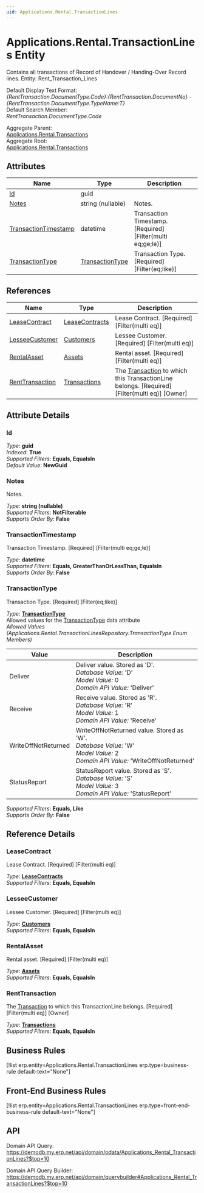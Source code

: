 ```yaml
---
uid: Applications.Rental.TransactionLines
---
```

# Applications.Rental.TransactionLines Entity

Contains all transactions of Record of Handover / Handing-Over Record lines. Entity: Rent_Transaction_Lines

Default Display Text Format:  
_{RentTransaction.DocumentType.Code}:{RentTransaction.DocumentNo} - {RentTransaction.DocumentType.TypeName:T}_  
Default Search Member:  
_RentTransaction.DocumentType.Code_  

Aggregate Parent:  
[Applications.Rental.Transactions](Applications.Rental.Transactions.md)  
Aggregate Root:  
[Applications.Rental.Transactions](Applications.Rental.Transactions.md)  

## Attributes

| Name | Type | Description |
| ---- | ---- | --- |
| [Id](Applications.Rental.TransactionLines.md#id) | guid |  
| [Notes](Applications.Rental.TransactionLines.md#notes) | string (nullable) | Notes. 
| [TransactionTimestamp](Applications.Rental.TransactionLines.md#transactiontimestamp) | datetime | Transaction Timestamp. [Required] [Filter(multi eq;ge;le)] 
| [TransactionType](Applications.Rental.TransactionLines.md#transactiontype) | [TransactionType](Applications.Rental.TransactionLines.md#transactiontype) | Transaction Type. [Required] [Filter(eq;like)] 

## References

| Name | Type | Description |
| ---- | ---- | --- |
| [LeaseContract](Applications.Rental.TransactionLines.md#leasecontract) | [LeaseContracts](Applications.Rental.LeaseContracts.md) | Lease Contract. [Required] [Filter(multi eq)] |
| [LesseeCustomer](Applications.Rental.TransactionLines.md#lesseecustomer) | [Customers](Crm.Customers.md) | Lessee Customer. [Required] [Filter(multi eq)] |
| [RentalAsset](Applications.Rental.TransactionLines.md#rentalasset) | [Assets](Applications.Rental.Assets.md) | Rental asset. [Required] [Filter(multi eq)] |
| [RentTransaction](Applications.Rental.TransactionLines.md#renttransaction) | [Transactions](Applications.Rental.Transactions.md) | The [Transaction](Applications.Rental.Transactions.md) to which this TransactionLine belongs. [Required] [Filter(multi eq)] [Owner] |


## Attribute Details

### Id

_Type_: **guid**  
_Indexed_: **True**  
_Supported Filters_: **Equals, EqualsIn**  
_Default Value_: **NewGuid**  

### Notes

Notes.

_Type_: **string (nullable)**  
_Supported Filters_: **NotFilterable**  
_Supports Order By_: **False**  

### TransactionTimestamp

Transaction Timestamp. [Required] [Filter(multi eq;ge;le)]

_Type_: **datetime**  
_Supported Filters_: **Equals, GreaterThanOrLessThan, EqualsIn**  
_Supports Order By_: **False**  

### TransactionType

Transaction Type. [Required] [Filter(eq;like)]

_Type_: **[TransactionType](Applications.Rental.TransactionLines.md#transactiontype)**  
Allowed values for the [TransactionType](Applications.Rental.TransactionLines.md#transactiontype) data attribute  
_Allowed Values (Applications.Rental.TransactionLinesRepository.TransactionType Enum Members)_  

| Value | Description |
| ---- | --- |
| Deliver | Deliver value. Stored as 'D'. <br /> _Database Value:_ 'D' <br /> _Model Value:_ 0 <br /> _Domain API Value:_ 'Deliver' |
| Receive | Receive value. Stored as 'R'. <br /> _Database Value:_ 'R' <br /> _Model Value:_ 1 <br /> _Domain API Value:_ 'Receive' |
| WriteOffNotReturned | WriteOffNotReturned value. Stored as 'W'. <br /> _Database Value:_ 'W' <br /> _Model Value:_ 2 <br /> _Domain API Value:_ 'WriteOffNotReturned' |
| StatusReport | StatusReport value. Stored as 'S'. <br /> _Database Value:_ 'S' <br /> _Model Value:_ 3 <br /> _Domain API Value:_ 'StatusReport' |

_Supported Filters_: **Equals, Like**  
_Supports Order By_: **False**  


## Reference Details

### LeaseContract

Lease Contract. [Required] [Filter(multi eq)]

_Type_: **[LeaseContracts](Applications.Rental.LeaseContracts.md)**  
_Supported Filters_: **Equals, EqualsIn**  

### LesseeCustomer

Lessee Customer. [Required] [Filter(multi eq)]

_Type_: **[Customers](Crm.Customers.md)**  
_Supported Filters_: **Equals, EqualsIn**  

### RentalAsset

Rental asset. [Required] [Filter(multi eq)]

_Type_: **[Assets](Applications.Rental.Assets.md)**  
_Supported Filters_: **Equals, EqualsIn**  

### RentTransaction

The [Transaction](Applications.Rental.Transactions.md) to which this TransactionLine belongs. [Required] [Filter(multi eq)] [Owner]

_Type_: **[Transactions](Applications.Rental.Transactions.md)**  
_Supported Filters_: **Equals, EqualsIn**  



## Business Rules

[!list erp.entity=Applications.Rental.TransactionLines erp.type=business-rule default-text="None"]

## Front-End Business Rules

[!list erp.entity=Applications.Rental.TransactionLines erp.type=front-end-business-rule default-text="None"]

## API

Domain API Query:
<https://demodb.my.erp.net/api/domain/odata/Applications_Rental_TransactionLines?$top=10>

Domain API Query Builder:
<https://demodb.my.erp.net/api/domain/querybuilder#Applications_Rental_TransactionLines?$top=10>

